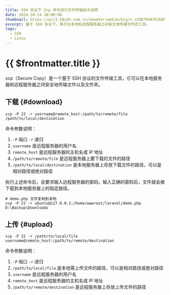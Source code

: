 ```yaml
---
title: SSH 协议下 Scp 命令进行文件传输指令说明
date: 2024-10-14 10:00:00
thumbnail: https://pic3.58cdn.com.cn/nowater/webim/big/n_v2987946761b0545d583478f0dd6c75c5c.jpg
excerpt: 基于 SSH 协议下，用于在本地和远程服务器之间安全地传输文件的工具。
tags: 
  - SSH
  - Linux
---
```


# {{ $frontmatter.title }}

scp（Secure Copy）是一个基于 SSH 协议的文件传输工具，它可以在本地服务器和远程服务器之间安全地传输文件以及文件夹。

## 下载 {#download}

```shell
scp -P 22 -r username@remote_host:/path/to/remote/file /path/to/local/destination
```

命令参数说明：

1. `-P` 端口 `-r` 递归
1. `username` 是远程服务器的用户名
1. `remote_host` 是远程服务器的主机名或 IP 地址
1. `/path/to/remote/file` 是远程服务器上要下载的文件的路径
1. `/path/to/local/destination` 是本地服务器上存放下载文件的路径，可以是相对路径或绝对路径

执行上述命令后，会要求输入远程服务器的密码。输入正确的密码后，文件就会被下载到本地服务器上的指定路径。

```shell
# demo.php 文件复制到本地
scp -P 22 -r ubuntu@127.0.0.1:/home/wwwroot/laravel/demo.php D:\Backup\Downloads
```

## 上传 {#upload}

```shell
scp -P 22 -r /path/to/local/file username@remote_host:/path/to/remote/destination
```

命令参数说明：

1. `-P` 端口 `-r` 递归
1. `/path/to/local/file` 是本地需上传文件的路径，可以是相对路径或绝对路径
1. `username` 是远程服务器的用户名
1. `remote_host` 是远程服务器的主机名或 IP 地址
1. `/path/to/remote/destination` 是远程服务器上存放上传文件的路径
